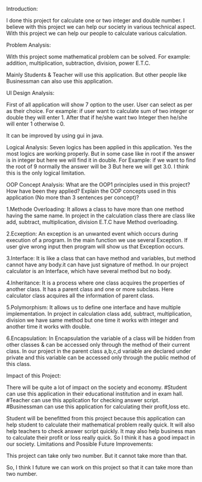 Introduction: 

I done this project for calculate one or two integer and double number. I believe with this project we can help our society in various technical aspect. With this project we can help our people to calculate various calculation.

Problem Analysis:

With this project some mathematical problem can be solved. For example: addition, multiplication, subtraction, division, power E.T.C.

Mainly Students & Teacher will use this application. But other people like Businessman can also use this application.


UI Design Analysis:

First of all application will show 7 option to the user. User can select as per as their choice.  For example: if user want to calculate sum of two integer or double they will enter 1. After that if he/she want two Integer then he/she will enter 1 otherwise 0.

It can be improved by using gui in java.

Logical Analysis:
Seven logics has been applied in this application. Yes the most logics are working properly. But in some case like in root if the answer is in integer but here we will find it in double. For Example: if we want to find the root of 9 normally the answer will be 3 But here we will get 3.0. I think this is the only logical limitation.

OOP Concept Analysis:
What are the OOP1 principles used in this project? How have been they applied? Explain the OOP concepts used in this application (No more than 3 sentences per concept)? 


1.Methode Overloading: It allows a class to have more than one method having the same name. In project in the calculation class there are class like add, subtract, multiplication, division E.T.C have Method overloading.

2.Ecxeption: An exception is an unwanted event which occurs during execution of a program. In the main function we use several Exception. If user give wrong input then program will show us that Exception occurs.

3.Interface: It is like a class that can have method and variables, but method cannot have any body.it can have just signature of method. In our project calculator is an Interface, which have several method but no body.

4.Inheritance: It is a process where one class acquires the properties of another class. It has a parent class and one or more subclass. Here calculator class acquires all the information of parent class.

5.Polymorphism: It allows us to define one interface and have multiple implementation. In project in calculation class add, subtract, multiplication, division we have same method but one time it works with integer and another time it works with double.

6.Encapsulation: In Encapsulation the variable of a class will be hidden from other classes & can be accessed only through the method of their current class. In our project in the parent class a,b,c,d variable are declared under private and this variable can be accessed only through the public method of this class.

Impact of this Project:

There will be quite a lot of impact on the society and economy.
#Student can use this application in their educational institution and in exam hall.
#Teacher can use this application for checking answer script.
#Businessman can use this application for calculating their profit,loss etc.

Student will be benefitted from this project because this application can help student to calculate their mathematical problem really quick. It will also help teachers to check answer script quickly. It may also help business man to calculate their profit or loss really quick.
So I think it has a good impact in our society. 
Limitations and Possible Future Improvements:

This project can take only two number. But it cannot take more than that.

So, I think I future we can work on this project so that it can take more than two number.
